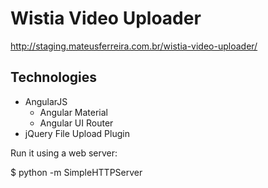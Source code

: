 # Wistia Video Uploader

http://staging.mateusferreira.com.br/wistia-video-uploader/

## Technologies

- AngularJS
	- Angular Material 
	- Angular UI Router
- jQuery File Upload Plugin

Run it using a web server:

$ python -m SimpleHTTPServer

